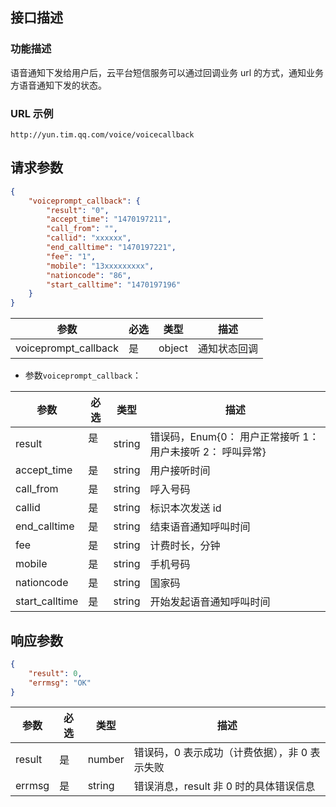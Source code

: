 ## 接口描述
### 功能描述
语音通知下发给用户后，云平台短信服务可以通过回调业务 url 的方式，通知业务方语音通知下发的状态。

### URL 示例
`http://yun.tim.qq.com/voice/voicecallback`

## 请求参数
```json
{
    "voiceprompt_callback": {
        "result": "0",
        "accept_time": "1470197211",
        "call_from": "",
        "callid": "xxxxxx",
        "end_calltime": "1470197221",
        "fee": "1",
        "mobile": "13xxxxxxxxx",
        "nationcode": "86",
        "start_calltime": "1470197196"
    }
}
```
| 参数                 | 必选 | 类型   | 描述         |
|----------------------|------|--------|--------------|
| voiceprompt_callback | 是   |  object | 通知状态回调 |

- 参数`voiceprompt_callback`：

| 参数           | 必选 | 类型   | 描述                                                    |
|----------------|------|--------|---------------------------------------------------------|
| result         | 是   | string | 错误码，Enum{0： 用户正常接听 1： 用户未接听 2： 呼叫异常} |
| accept_time    | 是   | string | 用户接听时间                                            |
| call_from      | 是   | string | 呼入号码                                                |
| callid         | 是   | string | 标识本次发送 id                                          |
| end_calltime   | 是   | string | 结束语音通知呼叫时间                                    |
| fee            | 是   | string | 计费时长，分钟                                          |
| mobile         | 是   | string | 手机号码                                                |
| nationcode     | 是   | string | 国家码                                                  |
| start_calltime | 是   | string | 开始发起语音通知呼叫时间                                |
## 响应参数
```json
{
    "result": 0,
    "errmsg": "OK"
}
```
| 参数   | 必选 | 类型   | 描述                                     |
|--------|------|--------|------------------------------------------|
| result | 是   | number | 错误码，0 表示成功（计费依据），非 0 表示失败 |
| errmsg | 是   | string | 错误消息，result 非 0 时的具体错误信息      |

